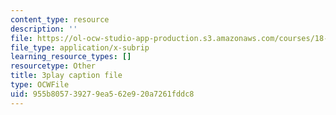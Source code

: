 ```yaml
---
content_type: resource
description: ''
file: https://ol-ocw-studio-app-production.s3.amazonaws.com/courses/18-01sc-single-variable-calculus-fall-2010/955b805739279ea562e920a7261fddc8_XRkgBWbWvg4.srt
file_type: application/x-subrip
learning_resource_types: []
resourcetype: Other
title: 3play caption file
type: OCWFile
uid: 955b8057-3927-9ea5-62e9-20a7261fddc8
---
```

